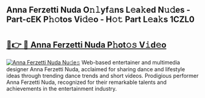 ## Anna Ferzetti Nuda O𝚗𝚕yf𝚊ns L𝚎a𝚔ed N𝚞𝚍es - Part-cEK P𝚑𝚘tos Vi𝚍𝚎o - H𝚘𝚝 Part L𝚎a𝚔s 1CZL0

# <h2><a href="http://kf5ny1h.oniu.top/?m=Anna+Ferzetti+Nuda">🔗👉 🔴 Anna Ferzetti Nuda P𝚑ot𝚘𝚜 V𝚒d𝚎o</a></h2>

[![Anna Ferzetti Nuda Nu𝚍e𝚜](https://i.imgur.com/0qMVB7G.gif)](http://kf5ny1h.oniu.top/?m=Anna+Ferzetti+Nuda)
Web-based entertainer and multimedia designer Anna Ferzetti Nuda, acclaimed for sharing dance and lifestyle ideas through trending dance trends and short videos. Prodigious performer Anna Ferzetti Nuda, recognized for their remarkable talents and achievements in the entertainment industry.  
